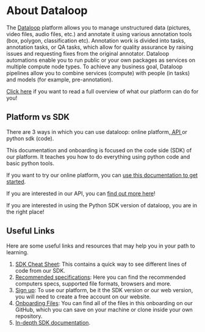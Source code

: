 # About Dataloop

The <a href="https://dataloop.ai">Dataloop</a> platform allows you to manage unstructured data (pictures, video files, audio files, etc.) and annotate it using various annotation tools (box, polygon, classification etc). Annotation work is divided into tasks, annotation tasks, or QA tasks, which allow for quality assurance by raising issues and requesting fixes from the original annotator. Dataloop automations enable you to run public or your own packages as services on multiple compute node types. To achieve any business goal, Dataloop pipelines allow you to combine services (compute) with people (in tasks) and models (for example, pre-annotation).

<a href="https://dataloop.ai/docs/dataloop-overview">Click here</a> if you want to read a full overview of what our platform can do for you!

## Platform vs SDK

There are 3 ways in which you can use dataloop: online platform,<a href="https://dataloop.ai/docs/api-features"> API </a>or python sdk (code).

This documentation and onboarding is focused on the code side (SDK) of our platform. It teaches you how to do everything using python code and basic python tools.

If you want to try our online platform, you can <a href="https://dataloop.ai/docs/welcome"> use this documentation to get started</a>.

If you are interested in our API, you can <a href="https://dataloop.ai/docs/api">find out more here</a>!

If you are interested in using the Python SDK version of dataloop, you are in the right place!

## Useful Links
Here are some useful links and resources that may help you in your path to learning.

1. [SDK Cheat Sheet](https://dataloop.ai/docs/sdk-cheatsheet): This contains a quick way to see different lines of code from our SDK.
2. [Recommended specifications](https://dataloop.ai/docs/platform-recommended): Here you can find the recommended computers specs, supported file formats, browsers and more.
3. <a href="https://console.dataloop.ai/welcome?redirect=%2Fprojects%3Fiss%3Dhttps%253A%252F%252Fdataloop-production.auth0.com%252F">Sign up</a>: To use our platform, be it the SDK version or our web version, you will need to create a free account on our website.
4. <a href="https://github.com/dataloop-ai-apps/Onboarding">Onboarding Files</a>: You can find all of the files in this onboarding on our GitHub, which you can save on your machine or clone inside your own repository.
5. [In-depth SDK documentation](https://sdk-docs.dataloop.ai/en/latest/tutorials.html#model-management).









